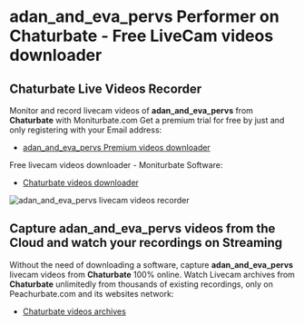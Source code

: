 # adan_and_eva_pervs Performer on Chaturbate - Free LiveCam videos downloader

## Chaturbate Live Videos Recorder

Monitor and record livecam videos of **adan_and_eva_pervs** from **Chaturbate** with Moniturbate.com
Get a premium trial for free by just and only registering with your Email address:
* [adan_and_eva_pervs Premium videos downloader](https://moniturbate.com/request-demo-licence-key.html)

Free livecam videos downloader - Moniturbate Software:
* [Chaturbate videos downloader](https://moniturbate.com/moniturbate-download-software.html)

![adan_and_eva_pervs livecam videos recorder](https://peachurnet.com/templates/moniturbate-software.png)


## Capture adan_and_eva_pervs videos from the Cloud and watch your recordings on Streaming

Without the need of downloading a software, capture **adan_and_eva_pervs** livecam videos from **Chaturbate** 100% online.
Watch Livecam archives from **Chaturbate** unlimitedly from thousands of existing recordings, only on Peachurbate.com and its websites network:
* [Chaturbate videos archives](https://peachurnet.com/)